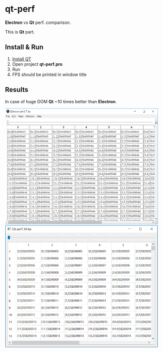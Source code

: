 # qt-perf

__Electron__ vs __Qt__ perf. comparison.

This is __Qt__ part.

## Install & Run

1. [Install QT](https://www.qt.io/download)
2. Open project __qt-perf.pro__
3. Run
4. FPS should be printed in window title

## Results

In case of huge DOM __Qt__ ~10 times better than __Electron__.

![Electron perf](./electron-perf.png)
![Qt perf](./qt-perf.png)
